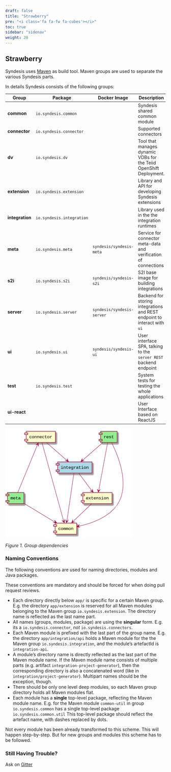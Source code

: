 ```yaml
---
draft: false
title: "Strawberry"
pre: "<i class='fa fa-fw fa-cubes'></i>"
toc: true
sidebar: "sidenav"
weight: 20
---
```


## Strawberry

Syndesis uses [Maven](http://maven.apache.org/) as build tool. Maven
groups are used to separate the various Syndesis parts.

In details Syndesis consists of the following groups:

| Group           | Package                   | Docker Image               | Description                                                       |
| --------------- | ------------------------- | -------------------------- | ---------------------------------------------------------------   |
| **common**      | `io.syndesis.common`      |                            | Syndesis shared common module                                     |
| **connector**   | `io.syndesis.connector`   |                            | Supported connectors                                              |
| **dv**          | `io.syndesis.dv`          |                            | Tool that manages dynamic VDBs for the Teiid OpenShift Deployment.|
| **extension**   | `io.syndesis.extension`   |                            | Library and API for developing Syndesis extensions                |
| **integration** | `io.syndesis.integration` |                            | Library used in the the integration runtimes                      |
| **meta**        | `io.syndesis.meta`        | `syndesis/syndesis-meta`   | Service for connector meta-data and verification of connections   |
| **s2i**         | `io.syndesis.s2i`         | `syndesis/syndesis-s2i`    | S2I base image for building integrations                          |
| **server**      | `io.syndesis.server`      | `syndesis/syndesis-server` | Backend for storing integrations and REST endpoint to interact with `ui` |
| **ui**          | `io.syndesis.ui`          | `syndesis/syndesis-ui`     | User interface SPA, talking to the `server REST` backend endpoint |
| **test**        | `io.syndesis.test`        |                            | System tests for testing the whole applications                   |
| **ui-react**    |                           |                            | User Interface based on ReactJS                                   |

![Figure 1. Group dependencies](/images/syndesis-group-dependencies.png)

_Figure 1. Group dependencies_

### Naming Conventions

The following conventions are used for naming directories, modules and
Java packages.

<div class="alert alert-info admonition" role="alert"> <i class="fa
important"></i> These conventions are mandatory and should be forced for when doing pull request reviews.  </div>

  - Each directory directly below `app/` is specific for a certain Maven
    group. E.g. the directory `app/extension` is reserved for all Maven
    modules belonging to the Maven group `io.syndesis.extension`. The
    directory name is reflected as the last name part.
  - All names (groups, modules, package) are using the **singular**
    form. E.g. its a `io.syndesis.connector`, *not*
    `io.syndesis.connectors`.
  - Each Maven module is prefixed with the last part of the group name.
    E.g. the directory `app/integration/api` holds a Maven module for
    the the Maven group `io.syndesis.integration`, and the module’s
    artefactId is `integration-api`.
  - A module’s directory name is directly reflected as the last part of
    the Maven module name. If the Maven module name consists of multiple
    parts (e.g. artifact `integration-project-generator`), then the
    corresponding directory is also a concatenated word (like in
    `integration/project-generator`). Multipart names should be the
    exception, though.
  - There should be only one level deep modules, so each Maven group
    directory holds all Maven modules flat.
  - Each module has a **single** top-level package, reflecting the Maven
    module name. E.g. for the Maven module `common-util` in group
    `io.syndesis.common` has a single top-level package
    `io.syndesis.common.util` This top-level package should reflect the
    artefact name, with dashes replaced by dots.

<div class="alert alert-info admonition" role="alert"> <i class="fa
note"></i> Not every module has been already transformed to this scheme.
This will happen step-by-step. But for new groups and modules this
scheme has to be followed.  </div>


### Still Having Trouble?

Ask on [Gitter](https://gitter.im/syndesisio/community)
